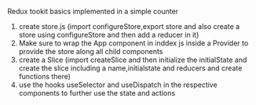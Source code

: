 Redux tookit basics implemented in a simple counter
1. create store.js (import configureStore,export store and also create a store using configureStore and then add a reducer in it)
2. Make sure to wrap the App component in inddex js inside a Provider to provide the store along all child components
3. create a Slice (import createSlice and then initialize the initialState and create the slice including a name,initialstate and reducers and create functions there)
4. use the hooks useSelector and useDispatch in the respective components to further use the state and actions